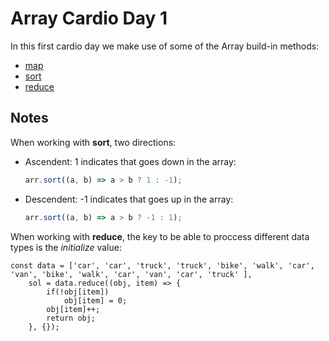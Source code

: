 # Array Cardio Day 1

In this first cardio day we make use of some of the Array build-in methods:

* [map](https://developer.mozilla.org/en/docs/Web/JavaScript/Reference/Global_Objects/Array/map)
* [sort](https://developer.mozilla.org/en/docs/Web/JavaScript/Reference/Global_Objects/Array/sort)
* [reduce](https://developer.mozilla.org/en/docs/Web/JavaScript/Reference/Global_Objects/Array/reduce)

## Notes

When working with **sort**, two directions:
* Ascendent: 1 indicates that goes down in the array:

	```javascript
	arr.sort((a, b) => a > b ? 1 : -1);
	```
* Descendent: -1 indicates that goes up in the array:

	```javascript
	arr.sort((a, b) => a > b ? -1 : 1);
	```

When working with **reduce**, the key to be able to proccess  different data types 
is the *initialize* value:

```javasript
const data = ['car', 'car', 'truck', 'truck', 'bike', 'walk', 'car', 'van', 'bike', 'walk', 'car', 'van', 'car', 'truck' ],
	sol = data.reduce((obj, item) => {
		if(!obj[item]) 
			obj[item] = 0;
		obj[item]++;
		return obj;
	}, {});
```